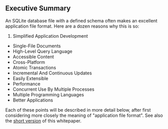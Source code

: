 ## Executive Summary


An SQLite database file with a defined schema
often makes an excellent application file format.
Here are a dozen reasons why this is so:

1. Simplified Application Development
- Single\-File Documents
- High\-Level Query Language
- Accessible Content
- Cross\-Platform
- Atomic Transactions
- Incremental And Continuous Updates
- Easily Extensible
- Performance
- Concurrent Use By Multiple Processes
- Multiple Programming Languages
- Better Applications


Each of these points will be described in more detail below,
after first considering more closely the meaning of
"application file format". See also the [short version](aff_short.html) of this
whitepaper.

